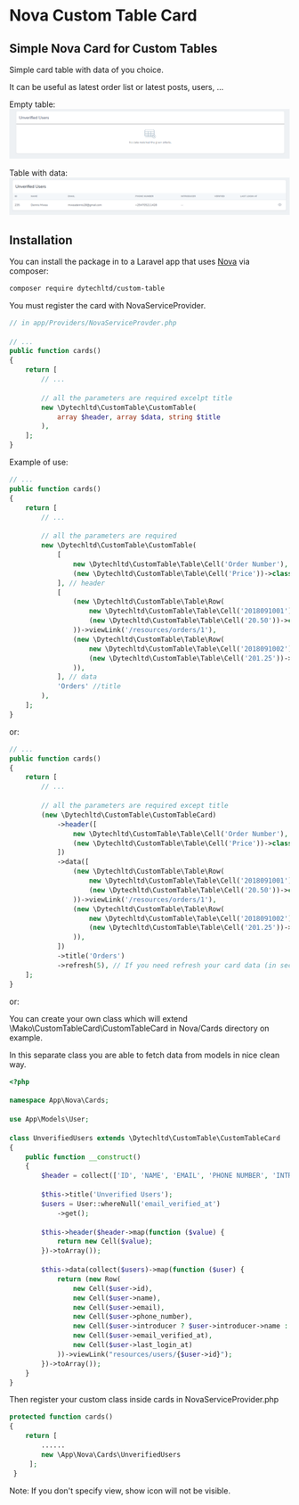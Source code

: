 # Nova Custom Table Card

## Simple Nova Card for Custom Tables

Simple card table with data of you choice.

It can be useful as latest order list or latest posts, users, ...

Empty table:
![Nova Custom Empty Table Card](https://github.com/Dennis-Mwea/custom-nova-table-card/blob/master/EmptyTable.png)

Table with data:
![Nova Custom Table Card](https://github.com/Dennis-Mwea/custom-nova-table-card/blob/master/TableWithData.png)

 ## Installation

You can install the package in to a Laravel app that uses [Nova](https://nova.laravel.com) via composer:

```bash
composer require dytechltd/custom-table
```

You must register the card with NovaServiceProvider.

```php
// in app/Providers/NovaServiceProvder.php

// ...
public function cards()
{
    return [
        // ...

        // all the parameters are required excelpt title
        new \Dytechltd\CustomTable\CustomTable(
            array $header, array $data, string $title
        ),
    ];
}
```

Example of use:

```php
// ...
public function cards()
{
    return [
        // ...

        // all the parameters are required
        new \Dytechltd\CustomTable\CustomTable(
            [
                new \Dytechltd\CustomTable\Table\Cell('Order Number'),
                (new \Dytechltd\CustomTable\Table\Cell('Price'))->class('text-right'),
            ], // header
            [
                (new \Dytechltd\CustomTable\Table\Row(
                    new \Dytechltd\CustomTable\Table\Cell('2018091001'),
                    (new \Dytechltd\CustomTable\Table\Cell('20.50'))->class('text-right')->id('price-2')
                ))->viewLink('/resources/orders/1'),
                (new \Dytechltd\CustomTable\Table\Row(
                    new \Dytechltd\CustomTable\Table\Cell('2018091002'),
                    (new \Dytechltd\CustomTable\Table\Cell('201.25'))->class('text-right')->id('price-2')
                )),
            ], // data
            'Orders' //title
        ),
    ];
}
```

or:

```php
// ...
public function cards()
{
    return [
        // ...

        // all the parameters are required except title
        (new \Dytechltd\CustomTable\CustomTableCard)
            ->header([
                new \Dytechltd\CustomTable\Table\Cell('Order Number'),
                (new \Dytechltd\CustomTable\Table\Cell('Price'))->class('text-right'),
            ])
            ->data([
                (new \Dytechltd\CustomTable\Table\Row(
                    new \Dytechltd\CustomTable\Table\Cell('2018091001'),
                    (new \Dytechltd\CustomTable\Table\Cell('20.50'))->class('text-right')->id('price-2')
                ))->viewLink('/resources/orders/1'),
                (new \Dytechltd\CustomTable\Table\Row(
                    new \Dytechltd\CustomTable\Table\Cell('2018091002'),
                    (new \Dytechltd\CustomTable\Table\Cell('201.25'))->class('text-right')->id('price-2')
                )),
            ])
            ->title('Orders')
            ->refresh(5), // If you need refresh your card data (in seconds)
    ];
}
```

or:

You can create your own class which will extend \Mako\CustomTableCard\CustomTableCard in Nova/Cards directory on example.

In this separate class you are able to fetch data from models in nice clean way.

```php
<?php

namespace App\Nova\Cards;

use App\Models\User;

class UnverifiedUsers extends \Dytechltd\CustomTable\CustomTableCard
{
    public function __construct()
    {
        $header = collect(['ID', 'NAME', 'EMAIL', 'PHONE NUMBER', 'INTRODUCER', 'VERIFIED', 'LAST LOGIN AT']);
        
        $this->title('Unverified Users');
        $users = User::whereNull('email_verified_at')
            ->get();

        $this->header($header->map(function ($value) {
            return new Cell($value);
        })->toArray());

        $this->data(collect($users)->map(function ($user) {
            return (new Row(
                new Cell($user->id),
                new Cell($user->name),
                new Cell($user->email),
                new Cell($user->phone_number),
                new Cell($user->introducer ? $user->introducer->name : '--'),
                new Cell($user->email_verified_at),
                new Cell($user->last_login_at)
            ))->viewLink("resources/users/{$user->id}");
        })->toArray());
    }
}
```

Then register your custom class inside cards in NovaServiceProvider.php
```php
protected function cards()
{
    return [
        ......
        new \App\Nova\Cards\UnverifiedUsers
     ];
 }
```

Note: If you don't specify view, show icon will not be visible.

